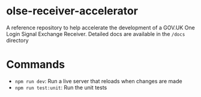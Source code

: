 # olse-receiver-accelerator

A reference repository to help accelerate the development of a GOV.UK One Login Signal Exchange Receiver. Detailed docs are available in the `/docs` directory

# Commands

- `npm run dev`: Run a live server that reloads when changes are made
- `npm run test:unit`: Run the unit tests

